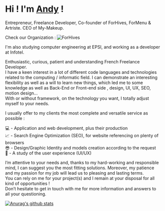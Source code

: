 # Hi ! I'm <a href="https://andy-cinquin.fr/">Andy</a> ! 

Entrepreneur, Freelance Developer, 
Co-founder of ForHives, ForMenu & Artriste. 
CEO of My-Makeup.

Check our Organization : ![ForHives](https://github.com/For-Hives)
 
I'm also studying computer engineering at EPSI, and working as a developer at Infotel.

Enthusiastic, curious, patient and understanding French Freelance Developer.  
I have a keen interest in a lot of different code languages and technologies related to the computing / informatic field. I can demonstrate an interesting flexibility as well as a will to learn new things, which led me to some knowledge as well as Back-End or Front-end side , design, UI, UX, SEO, motion design…  
With or without framework, on the technology you want, I totally adjust myself to your needs.   

I usually offer to my clients the most complete and versatile service as possible :  
  
💻 - Application and web development, plus their production  
📈 - Search Engine Optimization (SEO), for website referencing on plenty of browsers  
😎 - Design/Graphic Identity and models creation according to the request   
🔎 - A study of the user experience (UI/UX)  

I’m attentive to your needs and, thanks to my hard-working and responsible mind, I can suggest you the most fitting solutions. Moreover, my patience and my passion for my job will lead us to pleasing and lasting terms.   
You can rely on me for your project(s) and I remain at your disposal for all kind of opportunities !  
Don’t hesitate to get in touch with me for more information and answers to all your questioning.  
  
  
[![Anurag's github stats](https://github-readme-stats.vercel.app/api?username=CinquinAndy&include_all_commits=true&show_icons=true&theme=midnight-purple)](https://github.com/anuraghazra/github-readme-stats)
